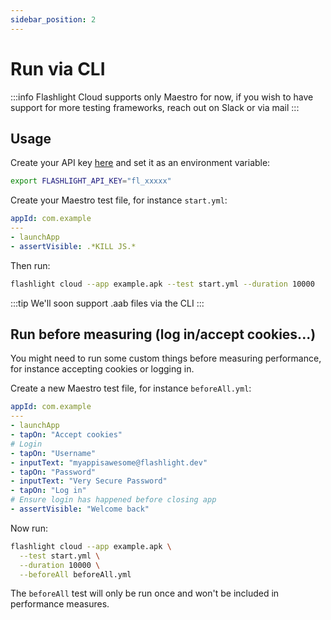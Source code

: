 ```yaml
---
sidebar_position: 2
---
```


# Run via CLI

:::info
Flashlight Cloud supports only Maestro for now, if you wish to have support for more testing frameworks, reach out on Slack or via mail
:::

## Usage

Create your API key [here](https://app.flashlight.dev/api-key) and set it as an environment variable:

```bash
export FLASHLIGHT_API_KEY="fl_xxxxx"
```

Create your Maestro test file, for instance `start.yml`:

```yml
appId: com.example
---
- launchApp
- assertVisible: .*KILL JS.*
```

Then run:

```bash
flashlight cloud --app example.apk --test start.yml --duration 10000
```

:::tip 
We'll soon support .aab files via the CLI
:::

## Run before measuring (log in/accept cookies...)

You might need to run some custom things before measuring performance, for instance accepting cookies or logging in. 

Create a new Maestro test file, for instance `beforeAll.yml`:

```yml
appId: com.example
---
- launchApp
- tapOn: "Accept cookies"
# Login
- tapOn: "Username"
- inputText: "myappisawesome@flashlight.dev"
- tapOn: "Password"
- inputText: "Very Secure Password"
- tapOn: "Log in"
# Ensure login has happened before closing app
- assertVisible: "Welcome back"
```

Now run:

```bash
flashlight cloud --app example.apk \
  --test start.yml \
  --duration 10000 \
  --beforeAll beforeAll.yml
```

The `beforeAll` test will only be run once and won't be included in performance measures.
